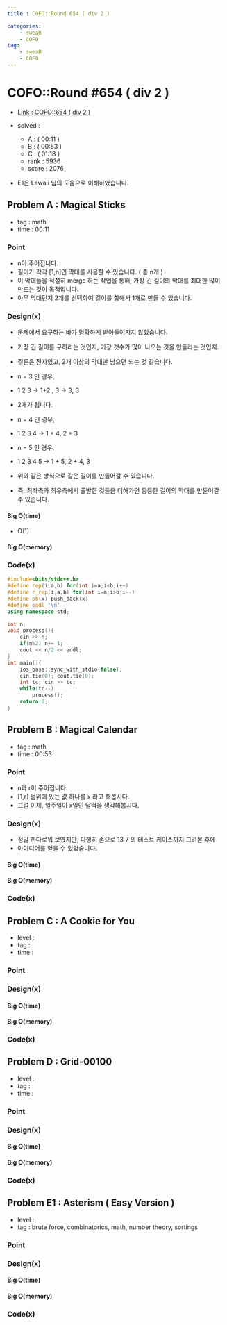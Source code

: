 ```yaml
---
title : COFO::Round 654 ( div 2 )

categories:
    - sweaB
    - COFO
tag:
    - sweaB
    - COFO
---
```

# COFO::Round #654 ( div 2 )
- [Link : COFO::654 ( div 2 ) ](https://codeforces.com/contest/1371)
- solved : 
  - A :  ( 00:11 )
  - B :  ( 00:53 )
  - C :  ( 01:18 )
  - rank : 5936
  - score : 2076

- E1은 Lawali 님의 도움으로 이해하였습니다.

## Problem A : Magical Sticks

- tag : math
- time : 00:11

### Point
- n이 주어집니다.
- 길이가 각각 [1,n]인 막대를 사용할 수 있습니다. ( 총 n개 )
- 이 막대들을 적절히 merge 하는 작업을 통해, 가장 긴 길이의 막대를 최대한 많이 만드는 것이 목적입니다.
- 아무 막대던지 2개를 선택하여 길이를 합해서 1개로 만들 수 있습니다.

### Design(x)
- 문제에서 요구하는 바가 명확하게 받아들여지지 않았습니다.
- 가장 긴 길이를 구하라는 것인지, 가장 갯수가 많이 나오는 것을 만들라는 것인지.
- 결론은 전자였고, 2개 이상의 막대만 남으면 되는 것 같습니다.

- n = 3 인 경우,
- 1 2 3 -> 1+2 , 3 -> 3, 3 
- 2개가 됩니다.

- n = 4 인 경우,
- 1 2 3 4 -> 1 + 4, 2 + 3

- n = 5 인 경우,
- 1 2 3 4 5 -> 1 + 5, 2 + 4, 3 

- 위와 같은 방식으로 같은 길이를 만들어갈 수 있습니다.
- 즉, 최좌측과 최우측에서 출발한 것들을 더해가면 동등한 길이의 막대를 만들어갈 수 있습니다.

#### Big O(time)
- O(1)

#### Big O(memory)

### Code(x)

```cpp
#include<bits/stdc++.h>
#define rep(i,a,b) for(int i=a;i<b;i++)
#define r_rep(i,a,b) for(int i=a;i>b;i--)
#define pb(x) push_back(x)
#define endl '\n'
using namespace std;

int n;
void process(){
    cin >> n;
    if(n%2) n+= 1;
    cout << n/2 << endl;
}
int main(){
    ios_base::sync_with_stdio(false);
    cin.tie(0); cout.tie(0);
    int tc; cin >> tc;
    while(tc--)
        process();
    return 0;
}
```

## Problem B : Magical Calendar

- tag : math
- time : 00:53

### Point
- n과 r이 주어집니다.
- [1,r] 범위에 있는 값 하나를 x 라고 해봅시다.
- 그럼 이제, 일주일이 x일인 달력을 생각해봅시다.


### Design(x)
- 정말 까다로워 보였지만, 다행히 손으로 13 7 의 테스트 케이스까지 그려본 후에
- 아이디어를 얻을 수 있었습니다.

#### Big O(time)

#### Big O(memory)

### Code(x)

## Problem C : A Cookie for You

- level :
- tag :
- time :

### Point

### Design(x)

#### Big O(time)

#### Big O(memory)

### Code(x)

## Problem D : Grid-00100

- level :
- tag :
- time :

### Point

### Design(x)

#### Big O(time)

#### Big O(memory)

### Code(x)

## Problem E1 : Asterism ( Easy Version )

- level :
- tag : brute force, combinatorics, math, number theory, sortings

### Point


### Design(x)

#### Big O(time)

#### Big O(memory)

### Code(x)
